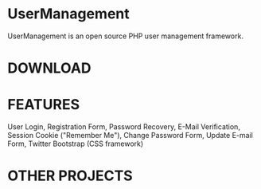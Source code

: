 UserManagement
============

UserManagement is an open source PHP user management framework.

DOWNLOAD
============




FEATURES
============

User Login, Registration Form, Password Recovery, E-Mail Verification, Session Cookie ("Remember Me"), Change Password Form, Update E-mail Form, Twitter Bootstrap (CSS framework)


OTHER PROJECTS
===============
